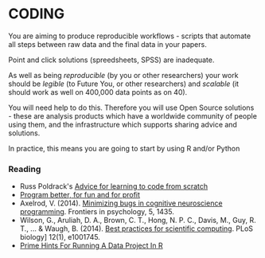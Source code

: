 # CODING

You are aiming to produce reproducible workflows - scripts that automate all steps between raw data and the final data in your papers.

Point and click solutions (spreedsheets, SPSS) are inadequate.

As well as being *reproducible* (by you or other researchers) your work should be *legible* (to Future You, or other researchers) and *scalable* (it should work as well on 400,000 data points as on 40).

You will need help to do this. Therefore you will use Open Source solutions - these are analysis products which have a worldwide community of people using them, and the infrastructure which supports sharing advice and solutions. 

In practice, this means you are going to start by using R and/or Python

### Reading
* Russ Poldrack's [Advice for learning to code from scratch ](http://www.russpoldrack.org/2016/05/advice-for-learning-to-code-from-scratch.html)
* [Program better, for fun and for profit](https://inattentionalcoffee.wordpress.com/2017/01/13/program-better-for-fun-and-for-profit/)
* Axelrod, V. (2014). [Minimizing bugs in cognitive neuroscience programming](https://www.frontiersin.org/articles/10.3389/fpsyg.2014.01435/full). Frontiers in psychology, 5, 1435.
* Wilson, G., Aruliah, D. A., Brown, C. T., Hong, N. P. C., Davis, M., Guy, R. T., ... & Waugh, B. (2014). [Best practices for scientific computing](http://journals.plos.org/plosbiology/article?id=10.1371/journal.pbio.1001745). PLoS biology] 12(1), e1001745.
* [Prime Hints For Running A Data Project In R](https://kkulma.github.io/2018-03-18-Prime-Hints-for-Running-a-data-project-in-R/)

